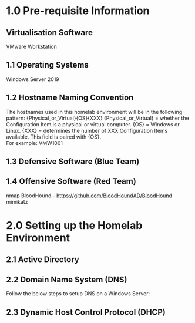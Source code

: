 # 1.0 Pre-requisite Information
## Virtualisation Software
VMware Workstation

## 1.1 Operating Systems
Windows Server 2019

## 1.2 Hostname Naming Convention
The hostnames used in this homelab environment will be in the following pattern:
{Physical_or_Virtual}{OS}{XXX}
{Physical_or_Virtual} = whether the Configuration Item is a physical or virtual computer.
{OS} = Windows or Linux.
{XXX} = determines the number of XXX Configuration Items available. This field is paired with {OS}.
<br />
For example: VMW1001

## 1.3 Defensive Software (Blue Team)

## 1.4 Offensive Software (Red Team)
nmap
BloodHound - https://github.com/BloodHoundAD/BloodHound
mimikatz

# 2.0 Setting up the Homelab Environment
## 2.1 Active Directory

## 2.2 Domain Name System (DNS)
Follow the below steps to setup DNS on a Windows Server:
<!-- 
- Disable IPv6 (ncpa.cpl) on all CIs. 
- setup Foward and Reverse Lookup Zone
- DNS > FLZ > {zone} > Name Servers. Ensure the DNS server is in the list using its IPv4 address. Delete the IPv6 address if any.
-->

## 2.3 Dynamic Host Control Protocol (DHCP)
